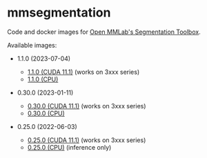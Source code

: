 # mmsegmentation
Code and docker images for [Open MMLab's Segmentation Toolbox](https://github.com/open-mmlab/mmsegmentation/).

Available images:

* 1.1.0 (2023-07-04)

  * [1.1.0 (CUDA 11.1)](1.1.0_cuda11.1) (works on 3xxx series)
  * [1.1.0 (CPU)](1.1.0_cpu)

* 0.30.0 (2023-01-11)

  * [0.30.0 (CUDA 11.1)](0.30.0_cuda11.1) (works on 3xxx series)
  * [0.30.0 (CPU)](0.30.0_cpu)

* 0.25.0 (2022-06-03)

  * [0.25.0 (CUDA 11.1)](0.25.0_cuda11.1) (works on 3xxx series)
  * [0.25.0 (CPU)](0.25.0_cpu) (inference only)
